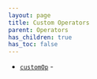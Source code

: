 ```yaml
---
layout: page
title: Custom Operators
parent: Operators
has_children: true
has_toc: false
---
```


* [`customOp`](customOp/) -
